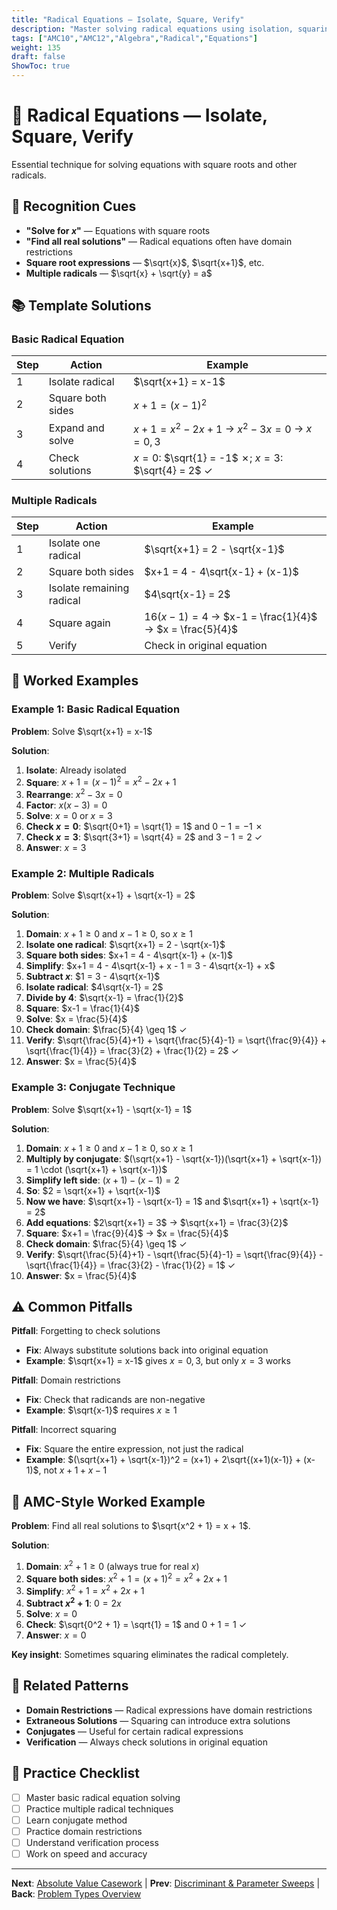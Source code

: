 ```yaml
---
title: "Radical Equations — Isolate, Square, Verify"
description: "Master solving radical equations using isolation, squaring, and verification techniques."
tags: ["AMC10","AMC12","Algebra","Radical","Equations"]
weight: 135
draft: false
ShowToc: true
---
```


# 🔢 Radical Equations — Isolate, Square, Verify

Essential technique for solving equations with square roots and other radicals.

## 🎯 Recognition Cues

- **"Solve for $x$"** — Equations with square roots
- **"Find all real solutions"** — Radical equations often have domain restrictions
- **Square root expressions** — $\sqrt{x}$, $\sqrt{x+1}$, etc.
- **Multiple radicals** — $\sqrt{x} + \sqrt{y} = a$

## 📚 Template Solutions

### Basic Radical Equation
| Step | Action | Example |
|------|--------|---------|
| 1 | Isolate radical | $\sqrt{x+1} = x-1$ |
| 2 | Square both sides | $x+1 = (x-1)^2$ |
| 3 | Expand and solve | $x+1 = x^2-2x+1$ → $x^2-3x = 0$ → $x = 0, 3$ |
| 4 | Check solutions | $x = 0$: $\sqrt{1} = -1$ ✗; $x = 3$: $\sqrt{4} = 2$ ✓ |

### Multiple Radicals
| Step | Action | Example |
|------|--------|---------|
| 1 | Isolate one radical | $\sqrt{x+1} = 2 - \sqrt{x-1}$ |
| 2 | Square both sides | $x+1 = 4 - 4\sqrt{x-1} + (x-1)$ |
| 3 | Isolate remaining radical | $4\sqrt{x-1} = 2$ |
| 4 | Square again | $16(x-1) = 4$ → $x-1 = \frac{1}{4}$ → $x = \frac{5}{4}$ |
| 5 | Verify | Check in original equation |

## 🎯 Worked Examples

### Example 1: Basic Radical Equation
**Problem**: Solve $\sqrt{x+1} = x-1$

**Solution**:
1. **Isolate**: Already isolated
2. **Square**: $x+1 = (x-1)^2 = x^2-2x+1$
3. **Rearrange**: $x^2-3x = 0$
4. **Factor**: $x(x-3) = 0$
5. **Solve**: $x = 0$ or $x = 3$
6. **Check $x = 0$**: $\sqrt{0+1} = \sqrt{1} = 1$ and $0-1 = -1$ ✗
7. **Check $x = 3$**: $\sqrt{3+1} = \sqrt{4} = 2$ and $3-1 = 2$ ✓
8. **Answer**: $x = 3$

### Example 2: Multiple Radicals
**Problem**: Solve $\sqrt{x+1} + \sqrt{x-1} = 2$

**Solution**:
1. **Domain**: $x+1 \geq 0$ and $x-1 \geq 0$, so $x \geq 1$
2. **Isolate one radical**: $\sqrt{x+1} = 2 - \sqrt{x-1}$
3. **Square both sides**: $x+1 = 4 - 4\sqrt{x-1} + (x-1)$
4. **Simplify**: $x+1 = 4 - 4\sqrt{x-1} + x - 1 = 3 - 4\sqrt{x-1} + x$
5. **Subtract $x$**: $1 = 3 - 4\sqrt{x-1}$
6. **Isolate radical**: $4\sqrt{x-1} = 2$
7. **Divide by 4**: $\sqrt{x-1} = \frac{1}{2}$
8. **Square**: $x-1 = \frac{1}{4}$
9. **Solve**: $x = \frac{5}{4}$
10. **Check domain**: $\frac{5}{4} \geq 1$ ✓
11. **Verify**: $\sqrt{\frac{5}{4}+1} + \sqrt{\frac{5}{4}-1} = \sqrt{\frac{9}{4}} + \sqrt{\frac{1}{4}} = \frac{3}{2} + \frac{1}{2} = 2$ ✓
12. **Answer**: $x = \frac{5}{4}$

### Example 3: Conjugate Technique
**Problem**: Solve $\sqrt{x+1} - \sqrt{x-1} = 1$

**Solution**:
1. **Domain**: $x+1 \geq 0$ and $x-1 \geq 0$, so $x \geq 1$
2. **Multiply by conjugate**: $(\sqrt{x+1} - \sqrt{x-1})(\sqrt{x+1} + \sqrt{x-1}) = 1 \cdot (\sqrt{x+1} + \sqrt{x-1})$
3. **Simplify left side**: $(x+1) - (x-1) = 2$
4. **So**: $2 = \sqrt{x+1} + \sqrt{x-1}$
5. **Now we have**: $\sqrt{x+1} - \sqrt{x-1} = 1$ and $\sqrt{x+1} + \sqrt{x-1} = 2$
6. **Add equations**: $2\sqrt{x+1} = 3$ → $\sqrt{x+1} = \frac{3}{2}$
7. **Square**: $x+1 = \frac{9}{4}$ → $x = \frac{5}{4}$
8. **Check domain**: $\frac{5}{4} \geq 1$ ✓
9. **Verify**: $\sqrt{\frac{5}{4}+1} - \sqrt{\frac{5}{4}-1} = \sqrt{\frac{9}{4}} - \sqrt{\frac{1}{4}} = \frac{3}{2} - \frac{1}{2} = 1$ ✓
10. **Answer**: $x = \frac{5}{4}$

## ⚠️ Common Pitfalls

**Pitfall**: Forgetting to check solutions
- **Fix**: Always substitute solutions back into original equation
- **Example**: $\sqrt{x+1} = x-1$ gives $x = 0, 3$, but only $x = 3$ works

**Pitfall**: Domain restrictions
- **Fix**: Check that radicands are non-negative
- **Example**: $\sqrt{x-1}$ requires $x \geq 1$

**Pitfall**: Incorrect squaring
- **Fix**: Square the entire expression, not just the radical
- **Example**: $(\sqrt{x+1} + \sqrt{x-1})^2 = (x+1) + 2\sqrt{(x+1)(x-1)} + (x-1)$, not $x+1 + x-1$

## 🎯 AMC-Style Worked Example

**Problem**: Find all real solutions to $\sqrt{x^2 + 1} = x + 1$.

**Solution**:
1. **Domain**: $x^2 + 1 \geq 0$ (always true for real $x$)
2. **Square both sides**: $x^2 + 1 = (x+1)^2 = x^2 + 2x + 1$
3. **Simplify**: $x^2 + 1 = x^2 + 2x + 1$
4. **Subtract $x^2 + 1$**: $0 = 2x$
5. **Solve**: $x = 0$
6. **Check**: $\sqrt{0^2 + 1} = \sqrt{1} = 1$ and $0 + 1 = 1$ ✓
7. **Answer**: $x = 0$

**Key insight**: Sometimes squaring eliminates the radical completely.

## 🔗 Related Patterns

- **Domain Restrictions** — Radical expressions have domain restrictions
- **Extraneous Solutions** — Squaring can introduce extra solutions
- **Conjugates** — Useful for certain radical expressions
- **Verification** — Always check solutions in original equation

## 📝 Practice Checklist

- [ ] Master basic radical equation solving
- [ ] Practice multiple radical techniques
- [ ] Learn conjugate method
- [ ] Practice domain restrictions
- [ ] Understand verification process
- [ ] Work on speed and accuracy

---

**Next**: [Absolute Value Casework](absolute-value-casework) | **Prev**: [Discriminant & Parameter Sweeps](discriminant-and-parameter-sweeps) | **Back**: [Problem Types Overview](../)
